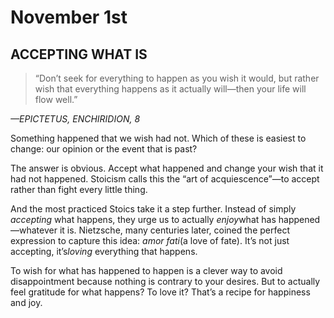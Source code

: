 # November 1st
## ACCEPTING WHAT IS

> “Don’t seek for everything to happen as you wish it would, but rather wish that everything happens as it actually will—then your life will flow well.”

*—EPICTETUS, ENCHIRIDION, 8*

Something happened that we wish had not. Which of these is easiest to change: our opinion or the event that is past?

The answer is obvious. Accept what happened and change your wish that it had not happened. Stoicism calls this the “art of acquiescence”—to accept rather than fight every little thing.

And the most practiced Stoics take it a step further. Instead of simply *accepting* what happens, they urge us to actually *enjoy*what has happened—whatever it is. Nietzsche, many centuries later, coined the perfect expression to capture this idea: *amor fati*(a love of fate). It’s not just accepting, it’s*loving* everything that happens.

To wish for what has happened to happen is a clever way to avoid disappointment because nothing is contrary to your desires. But to actually feel gratitude for what happens? To love it? That’s a recipe for happiness and joy.

